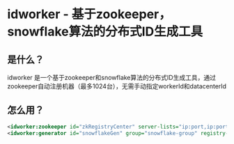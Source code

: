 # idworker - 基于zookeeper，snowflake算法的分布式ID生成工具
## 是什么？
idworker 是一个基于zookeeper和snowflake算法的分布式ID生成工具，通过zookeeper自动注册机器（最多1024台），无需手动指定workerId和datacenterId

## 怎么用？

```xml
<idworker:zookeeper id="zkRegistryCenter" server-lists="ip:port,ip:port"/>
<idworker:generator id="snowflakeGen" group="snowflake-group" registry-center-ref="zkRegistryCenter" />
```

